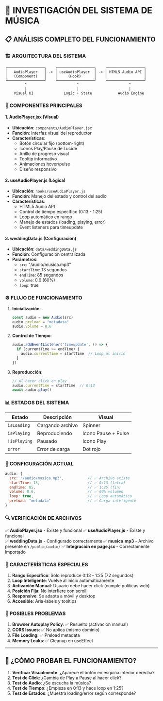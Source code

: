 # 🎵 **INVESTIGACIÓN DEL SISTEMA DE MÚSICA**

## 📋 **ANÁLISIS COMPLETO DEL FUNCIONAMIENTO**

### 🏗️ **ARQUITECTURA DEL SISTEMA**

```
┌─────────────────┐    ┌─────────────────┐    ┌─────────────────┐
│   AudioPlayer   │ -> │ useAudioPlayer  │ -> │ HTML5 Audio API │
│   (Component)   │    │     (Hook)      │    │                 │
└─────────────────┘    └─────────────────┘    └─────────────────┘
         ^                       ^                       ^
         │                       │                       │
    Visual UI              Logic + State            Audio Engine
```

### 🔧 **COMPONENTES PRINCIPALES**

#### **1. AudioPlayer.jsx (Visual)**
- **Ubicación**: `components/AudioPlayer.jsx`
- **Función**: Interfaz visual del reproductor
- **Características**:
  - Botón circular fijo (bottom-right)
  - Iconos Play/Pause de Lucide
  - Anillo de progreso visual
  - Tooltip informativo
  - Animaciones hover/pulse
  - Diseño responsivo

#### **2. useAudioPlayer.js (Lógica)**
- **Ubicación**: `hooks/useAudioPlayer.js`
- **Función**: Manejo del estado y control del audio
- **Características**:
  - HTML5 Audio API
  - Control de tiempo específico (0:13 - 1:25)
  - Loop automático en rango
  - Manejo de estados (loading, playing, error)
  - Event listeners para timeupdate

#### **3. weddingData.js (Configuración)**
- **Ubicación**: `data/weddingData.js`
- **Función**: Configuración centralizada
- **Parámetros**:
  - `src`: "/audio/musica.mp3"
  - `startTime`: 13 segundos
  - `endTime`: 85 segundos
  - `volume`: 0.6 (60%)
  - `loop`: true

### ⚙️ **FLUJO DE FUNCIONAMIENTO**

1. **Inicialización**:
   ```javascript
   const audio = new Audio(src)
   audio.preload = "metadata"
   audio.volume = 0.6
   ```

2. **Control de Tiempo**:
   ```javascript
   audio.addEventListener('timeupdate', () => {
     if (currentTime >= endTime) {
       audio.currentTime = startTime  // Loop al inicio
     }
   })
   ```

3. **Reproducción**:
   ```javascript
   // Al hacer click en play
   audio.currentTime = startTime  // 0:13
   await audio.play()
   ```

### 📊 **ESTADOS DEL SISTEMA**

| Estado | Descripción | Visual |
|--------|-------------|--------|
| `isLoading` | Cargando archivo | Spinner |
| `isPlaying` | Reproduciendo | Icono Pause + Pulse |
| `!isPlaying` | Pausado | Icono Play |
| `error` | Error de carga | Dot rojo |

### 🎯 **CONFIGURACIÓN ACTUAL**

```javascript
audio: {
  src: "/audio/musica.mp3",           // ✅ Archivo existe
  startTime: 13,                      // ✅ 0:13 (letra)
  endTime: 85,                        // ✅ 1:25 (fin)
  volume: 0.6,                        // ✅ 60% volumen
  loop: true,                         // ✅ Loop automático
  preload: "metadata"                 // ✅ Carga inteligente
}
```

### 🔍 **VERIFICACIÓN DE ARCHIVOS**

✅ **AudioPlayer.jsx** - Existe y funcional
✅ **useAudioPlayer.js** - Existe y funcional  
✅ **weddingData.js** - Configurado correctamente
✅ **musica.mp3** - Archivo presente en `/public/audio/`
✅ **Integración en page.jsx** - Correctamente importado

### 🎵 **CARACTERÍSTICAS ESPECIALES**

1. **Rango Específico**: Solo reproduce 0:13 - 1:25 (72 segundos)
2. **Loop Inteligente**: Vuelve al inicio automáticamente
3. **Activación Manual**: Usuario debe hacer click (cumple políticas web)
4. **Posición Fija**: No interfiere con scroll
5. **Responsive**: Se adapta a móvil y desktop
6. **Accesible**: Aria-labels y tooltips

### 🚨 **POSIBLES PROBLEMAS**

1. **Browser Autoplay Policy**: ✅ Resuelto (activación manual)
2. **CORS Issues**: ✅ No aplica (mismo dominio)
3. **File Loading**: ✅ Preload metadata
4. **Memory Leaks**: ✅ Cleanup en useEffect

---

## 🧪 **¿CÓMO PROBAR EL FUNCIONAMIENTO?**

1. **Verificar Visualmente**: ¿Aparece el botón en esquina inferior derecha?
2. **Test de Click**: ¿Cambia de Play a Pause al hacer click?
3. **Test de Audio**: ¿Se escucha la música?
4. **Test de Tiempo**: ¿Empieza en 0:13 y hace loop en 1:25?
5. **Test de Estados**: ¿Muestra loading/error según corresponde?
